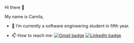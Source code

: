 Hi there 👋

My name is Camila,

- 🌱 I’m currently a software engineering student in fifth year.
  
- 📫 How to reach me:
[![Gmail badge](https://img.shields.io/badge/Gmail-D14836?style=for-the-badge&logo=gmail&logoColor=white)](camilacacace128@gmail.com) [![LinkedIn badge](https://img.shields.io/badge/LinkedIn-0077B5?style=for-the-badge&logo=linkedin&logoColor=white)](https://www.linkedin.com/in/camila-belen-cacace/)



